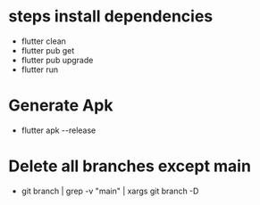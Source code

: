 # steps install dependencies
- flutter clean
- flutter pub get 
- flutter pub upgrade
- flutter run 


# Generate Apk 
- flutter apk --release

# Delete all branches except main
- git branch | grep -v "main" | xargs git branch -D

